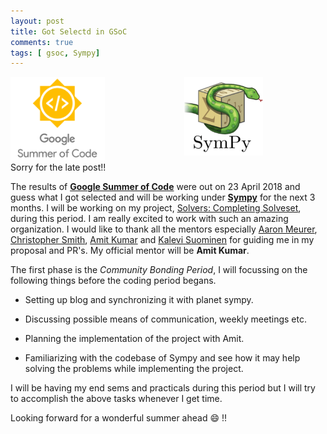 ```yaml
---
layout: post
title: Got Selectd in GSoC
comments: true
tags: [ gsoc, Sympy]
---
```


<img src="/public/gsoc.png" style="width:30%;height:30%;float:left;" />
<img src="/public/sympy.png" style="width:25%;height:25%;float:right;margin-right:100px;" />
 
<br><br><br><br><br><br><br><br>
Sorry for the late post!!

The results of **[Google Summer of Code](https://summerofcode.withgoogle.com/organizations/5583344046178304/#6097058637807616)** were out on 23 April 2018 and guess what I got selected and will be working under **[Sympy](http://sympy.org)** for the next 3 months. I will be working on my project, [Solvers: Completing Solveset](https://docs.google.com/document/d/1kcZCdQuY3XxgHPuSA8vvwc6O8AbVZ-nYskMuXIia9hA/edit?usp=sharing), during this period. I am really excited to work with such an amazing organization. I would like to thank all the mentors especially [Aaron Meurer](https://github.com/asmeurer), [Christopher Smith](https://github.com/smichr), [Amit Kumar](https://github.com/aktech) and [Kalevi Suominen](https://github.com/jksuom) for guiding me in my proposal and PR's. My official mentor will be **Amit Kumar**.


The first phase is the _Community Bonding Period_, I will focussing on the following things before the coding period begans.


 - Setting up blog and synchronizing it with planet sympy.

 - Discussing possible means of communication, weekly meetings etc.

 - Planning the implementation of the project with Amit.

 - Familiarizing with the codebase of Sympy and see how it may help solving the problems while implementing the project.


I will be having my end sems and practicals during this period but I will try to accomplish the above tasks whenever I get time.

Looking forward for a wonderful summer ahead 😄	!! 

